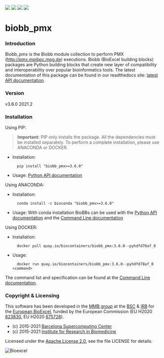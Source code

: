 [![](https://readthedocs.org/projects/biobb-pmx/badge/?version=latest)](https://biobb-pmx.readthedocs.io/en/latest/?badge=latest)
[![](https://img.shields.io/badge/install%20with-bioconda-brightgreen.svg?style=flat)](https://anaconda.org/bioconda/biobb_pmx)
[![](https://img.shields.io/badge/docker-Quay.io-blue)](https://quay.io/repository/biocontainers/biobb_pmx)
[![](https://img.shields.io/badge/License-Apache%202.0-blue.svg)](https://opensource.org/licenses/Apache-2.0)

# biobb_pmx

### Introduction
Biobb_pmx is the Biobb module collection to perform PMX (http://pmx.mpibpc.mpg.de) executions.
Biobb (BioExcel building blocks) packages are Python building blocks that
create new layer of compatibility and interoperability over popular
bioinformatics tools.
The latest documentation of this package can be found in our readthedocs site:
[latest API documentation](http://biobb_pmx.readthedocs.io/en/latest/).

### Version
v3.6.0 2021.2

### Installation
Using PIP:

> **Important:** PIP only installs the package. All the dependencies must be installed separately. To perform a complete installation, please use ANACONDA or DOCKER.

* Installation:

        pip install "biobb_pmx>=3.6.0"


* Usage: [Python API documentation](https://biobb-pmx.readthedocs.io/en/latest/modules.html)

Using ANACONDA:

* Installation:


        conda install -c bioconda "biobb_pmx>=3.6.0"


* Usage: With conda installation BioBBs can be used with the [Python API documentation](https://biobb-pmx.readthedocs.io/en/latest/modules.html) and the [Command Line documentation](https://biobb-pmx.readthedocs.io/en/latest/command_line.html)

Using DOCKER:

* Installation:


        docker pull quay.io/biocontainers/biobb_pmx:3.6.0--pyhdfd78af_0


* Usage:


        docker run quay.io/biocontainers/biobb_pmx:3.6.0--pyhdfd78af_0 <command>


[//]: # (Using SINGULARITY:)

[//]: # (**MacOS users**: it's strongly recommended to avoid Singularity and use **Docker** as containerization system.)

[//]: # (* Installation:)


[//]: # (singularity pull --name biobb_pmx.sif shub://bioexcel/biobb_pmx)


[//]: # (* Usage:)

[//]: # (singularity exec biobb_pmx.sif <command>)


The command list and specification can be found at the [Command Line documentation](https://biobb-pmx.readthedocs.io/en/latest/command_line.html).


### Copyright & Licensing
This software has been developed in the [MMB group](http://mmb.irbbarcelona.org) at the [BSC](http://www.bsc.es/) & [IRB](https://www.irbbarcelona.org/) for the [European BioExcel](http://bioexcel.eu/), funded by the European Commission (EU H2020 [823830](http://cordis.europa.eu/projects/823830), EU H2020 [675728](http://cordis.europa.eu/projects/675728)).

* (c) 2015-2021 [Barcelona Supercomputing Center](https://www.bsc.es/)
* (c) 2015-2021 [Institute for Research in Biomedicine](https://www.irbbarcelona.org/)

Licensed under the
[Apache License 2.0](https://www.apache.org/licenses/LICENSE-2.0), see the file LICENSE for details.

![](https://bioexcel.eu/wp-content/uploads/2019/04/Bioexcell_logo_1080px_transp.png "Bioexcel")
